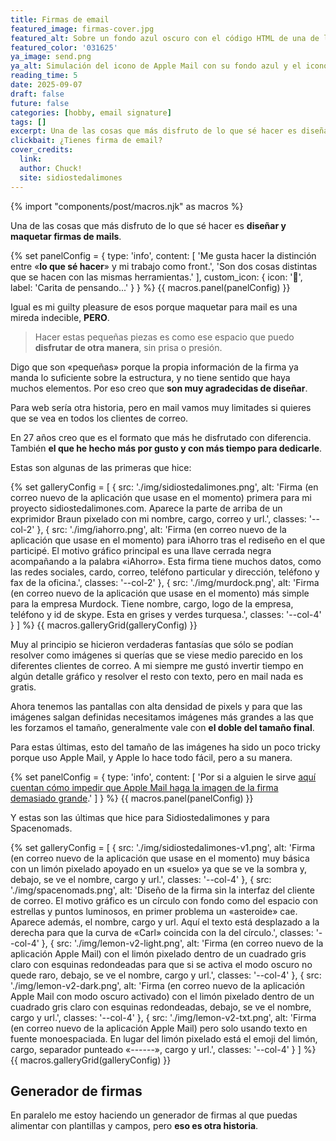 ```yaml
---
title: Firmas de email
featured_image: firmas-cover.jpg
featured_alt: Sobre un fondo azul oscuro con el código HTML de una de las firma de email se ve la parte superior de la ventana de correo nuevo de Apple Mail.
featured_color: '031625'
ya_image: send.png
ya_alt: Simulación del icono de Apple Mail con su fondo azul y el icono de sobre resuelto con líneas blancas.
reading_time: 5
date: 2025-09-07
draft: false
future: false
categories: [hobby, email signature]
tags: []
excerpt: Una de las cosas que más disfruto de lo que sé hacer es diseñar y maquetar firmas de mails.
clickbait: ¿Tienes firma de email?
cover_credits:
  link:
  author: Chuck!
  site: sidiostedalimones
---
```


{% import "components/post/macros.njk" as macros %}

Una de las cosas que más disfruto de lo que sé hacer es **diseñar y maquetar firmas de mails**.

{% set panelConfig = {
  type: 'info',
  content: [
    'Me gusta hacer la distinción entre «<strong>lo que sé hacer</strong>» y mi trabajo como front.',
    'Son dos cosas distintas que se hacen con las mismas herramientas.'
  ],
  custom_icon: {
    icon: '🤔',
    label: 'Carita de pensando...'
  }
} %}
{{ macros.panel(panelConfig) }}

Igual es mi <span lang="es">guilty pleasure</span> de esos porque maquetar para mail es una mireda indecible, **PERO**.

> Hacer estas pequeñas piezas es como ese espacio que puedo **disfrutar de otra manera**, sin prisa o presión.

Digo que son «pequeñas» porque la propia información de la firma ya manda lo suficiente sobre la estructura, y no tiene sentido que haya muchos elementos. Por eso creo que **son muy agradecidas de diseñar**.

Para web sería otra historia, pero en mail vamos muy limitades si quieres que se vea en todos los clientes de correo.

En 27 años creo que es el formato que más he disfrutado con diferencia. También **el que he hecho más por gusto y con más tiempo para dedicarle**.

Estas son algunas de las primeras que hice:

{% set galleryConfig = [
  {
    src: './img/sidiostedalimones.png',
    alt: 'Firma (en correo nuevo de la aplicación que usase en el momento) primera para mi proyecto sidiostedalimones.com. Aparece la parte de arriba de un exprimidor Braun pixelado con mi nombre, cargo, correo y url.',
    classes: '--col-2'
  },
  {
    src: './img/iahorro.png',
    alt: 'Firma (en correo nuevo de la aplicación que usase en el momento) para iAhorro tras el rediseño en el que participé. El motivo gráfico principal es una llave cerrada negra acompañando a la palabra «iAhorro». Esta firma tiene muchos datos, como las redes sociales, cardo, correo, teléfono particular y dirección, teléfono y fax de la oficina.',
    classes: '--col-2'
  },
  {
    src: './img/murdock.png',
    alt: 'Firma (en correo nuevo de la aplicación que usase en el momento) más simple para la empresa Murdock. Tiene nombre, cargo, logo de la empresa, teléfono y id de skype. Esta en grises y verdes turquesa.',
    classes: '--col-4'
  }
] %}
{{ macros.galleryGrid(galleryConfig) }}

Muy al principio se hicieron verdaderas fantasías que sólo se podían resolver como imágenes si querías que se viese medio parecido en los diferentes clientes de correo. A mi siempre me gustó invertir tiempo en algún detalle gráfico y resolver el resto con texto, pero en mail nada es gratis.

Ahora tenemos las pantallas con alta densidad de pixels y para que las imágenes salgan definidas necesitamos imágenes más grandes a las que les forzamos el tamaño, generalmente vale con **el doble del tamaño final**.

Para estas últimas, esto del tamaño de las imágenes ha sido un poco tricky porque uso Apple Mail, y Apple lo hace todo fácil, pero a su manera.

{% set panelConfig = {
  type: 'info',
  content: [
    'Por si a alguien le sirve <a href="https://apple.stackexchange.com/questions/250967/how-to-stop-images-in-apple-mail-signature-is-being-magnified#answer-251012">aquí cuentan cómo impedir que Apple Mail haga la imagen de la firma demasiado grande</a>.'
  ]
} %}
{{ macros.panel(panelConfig) }}

Y estas son las últimas que hice para Sidiostedalimones y para Spacenomads.

{% set galleryConfig = [
  {
    src: './img/sidiostedalimones-v1.png',
    alt: 'Firma (en correo nuevo de la aplicación que usase en el momento) muy básica con un limón pixelado apoyado en un «suelo» ya que se ve la sombra y, debajo, se ve el nombre, cargo y url.',
    classes: '--col-4'
  },
  {
    src: './img/spacenomads.png',
    alt: 'Diseño de la firma sin la interfaz del cliente de correo. El motivo gráfico es un círculo con fondo como del espacio con estrellas y puntos luminosos, en primer problema un «asteroide» cae. Aparece además, el nombre, cargo y url. Aquí el texto está desplazado a la derecha para que la curva de «Carl» coincida con la del círculo.',
    classes: '--col-4'
  },
  {
    src: './img/lemon-v2-light.png',
    alt: 'Firma (en correo nuevo de la aplicación Apple Mail) con el limón pixelado dentro de un cuadrado gris claro con esquinas redondeadas para que si se activa el modo oscuro no quede raro, debajo, se ve el nombre, cargo y url.',
    classes: '--col-4'
  },
  {
    src: './img/lemon-v2-dark.png',
    alt: 'Firma (en correo nuevo de la aplicación Apple Mail con modo oscuro activado) con el limón pixelado dentro de un cuadrado gris claro con esquinas redondeadas, debajo, se ve el nombre, cargo y url.',
    classes: '--col-4'
  },
  {
    src: './img/lemon-v2-txt.png',
    alt: 'Firma (en correo nuevo de la aplicación Apple Mail) pero solo usando texto en fuente monoespaciada. En lugar del limón pixelado está el emoji del limón, cargo, separador punteado «------», cargo y url.',
    classes: '--col-4'
  }
] %}
{{ macros.galleryGrid(galleryConfig) }}

## Generador de firmas

En paralelo me estoy haciendo un generador de firmas al que puedas alimentar con plantillas y campos, pero **eso es otra historia**.
